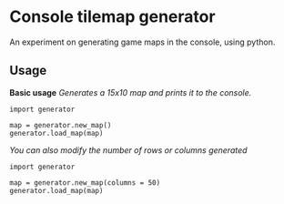 # Console tilemap generator

An experiment on generating game maps in the console, using python.

## Usage
**Basic usage**
*Generates a 15x10 map and prints it to the console.*
```
import generator

map = generator.new_map()
generator.load_map(map)
```
*You can also modify the number of rows or columns generated*
```
import generator

map = generator.new_map(columns = 50)
generator.load_map(map)
```

